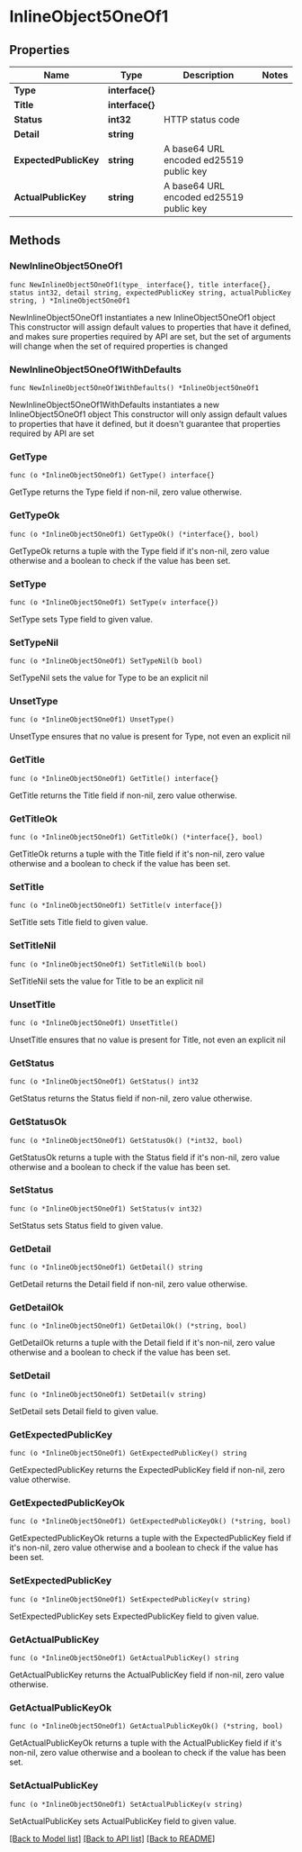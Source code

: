 # InlineObject5OneOf1

## Properties

Name | Type | Description | Notes
------------ | ------------- | ------------- | -------------
**Type** | **interface{}** |  | 
**Title** | **interface{}** |  | 
**Status** | **int32** | HTTP status code | 
**Detail** | **string** |  | 
**ExpectedPublicKey** | **string** | A base64 URL encoded ed25519 public key | 
**ActualPublicKey** | **string** | A base64 URL encoded ed25519 public key | 

## Methods

### NewInlineObject5OneOf1

`func NewInlineObject5OneOf1(type_ interface{}, title interface{}, status int32, detail string, expectedPublicKey string, actualPublicKey string, ) *InlineObject5OneOf1`

NewInlineObject5OneOf1 instantiates a new InlineObject5OneOf1 object
This constructor will assign default values to properties that have it defined,
and makes sure properties required by API are set, but the set of arguments
will change when the set of required properties is changed

### NewInlineObject5OneOf1WithDefaults

`func NewInlineObject5OneOf1WithDefaults() *InlineObject5OneOf1`

NewInlineObject5OneOf1WithDefaults instantiates a new InlineObject5OneOf1 object
This constructor will only assign default values to properties that have it defined,
but it doesn't guarantee that properties required by API are set

### GetType

`func (o *InlineObject5OneOf1) GetType() interface{}`

GetType returns the Type field if non-nil, zero value otherwise.

### GetTypeOk

`func (o *InlineObject5OneOf1) GetTypeOk() (*interface{}, bool)`

GetTypeOk returns a tuple with the Type field if it's non-nil, zero value otherwise
and a boolean to check if the value has been set.

### SetType

`func (o *InlineObject5OneOf1) SetType(v interface{})`

SetType sets Type field to given value.


### SetTypeNil

`func (o *InlineObject5OneOf1) SetTypeNil(b bool)`

 SetTypeNil sets the value for Type to be an explicit nil

### UnsetType
`func (o *InlineObject5OneOf1) UnsetType()`

UnsetType ensures that no value is present for Type, not even an explicit nil
### GetTitle

`func (o *InlineObject5OneOf1) GetTitle() interface{}`

GetTitle returns the Title field if non-nil, zero value otherwise.

### GetTitleOk

`func (o *InlineObject5OneOf1) GetTitleOk() (*interface{}, bool)`

GetTitleOk returns a tuple with the Title field if it's non-nil, zero value otherwise
and a boolean to check if the value has been set.

### SetTitle

`func (o *InlineObject5OneOf1) SetTitle(v interface{})`

SetTitle sets Title field to given value.


### SetTitleNil

`func (o *InlineObject5OneOf1) SetTitleNil(b bool)`

 SetTitleNil sets the value for Title to be an explicit nil

### UnsetTitle
`func (o *InlineObject5OneOf1) UnsetTitle()`

UnsetTitle ensures that no value is present for Title, not even an explicit nil
### GetStatus

`func (o *InlineObject5OneOf1) GetStatus() int32`

GetStatus returns the Status field if non-nil, zero value otherwise.

### GetStatusOk

`func (o *InlineObject5OneOf1) GetStatusOk() (*int32, bool)`

GetStatusOk returns a tuple with the Status field if it's non-nil, zero value otherwise
and a boolean to check if the value has been set.

### SetStatus

`func (o *InlineObject5OneOf1) SetStatus(v int32)`

SetStatus sets Status field to given value.


### GetDetail

`func (o *InlineObject5OneOf1) GetDetail() string`

GetDetail returns the Detail field if non-nil, zero value otherwise.

### GetDetailOk

`func (o *InlineObject5OneOf1) GetDetailOk() (*string, bool)`

GetDetailOk returns a tuple with the Detail field if it's non-nil, zero value otherwise
and a boolean to check if the value has been set.

### SetDetail

`func (o *InlineObject5OneOf1) SetDetail(v string)`

SetDetail sets Detail field to given value.


### GetExpectedPublicKey

`func (o *InlineObject5OneOf1) GetExpectedPublicKey() string`

GetExpectedPublicKey returns the ExpectedPublicKey field if non-nil, zero value otherwise.

### GetExpectedPublicKeyOk

`func (o *InlineObject5OneOf1) GetExpectedPublicKeyOk() (*string, bool)`

GetExpectedPublicKeyOk returns a tuple with the ExpectedPublicKey field if it's non-nil, zero value otherwise
and a boolean to check if the value has been set.

### SetExpectedPublicKey

`func (o *InlineObject5OneOf1) SetExpectedPublicKey(v string)`

SetExpectedPublicKey sets ExpectedPublicKey field to given value.


### GetActualPublicKey

`func (o *InlineObject5OneOf1) GetActualPublicKey() string`

GetActualPublicKey returns the ActualPublicKey field if non-nil, zero value otherwise.

### GetActualPublicKeyOk

`func (o *InlineObject5OneOf1) GetActualPublicKeyOk() (*string, bool)`

GetActualPublicKeyOk returns a tuple with the ActualPublicKey field if it's non-nil, zero value otherwise
and a boolean to check if the value has been set.

### SetActualPublicKey

`func (o *InlineObject5OneOf1) SetActualPublicKey(v string)`

SetActualPublicKey sets ActualPublicKey field to given value.



[[Back to Model list]](../README.md#documentation-for-models) [[Back to API list]](../README.md#documentation-for-api-endpoints) [[Back to README]](../README.md)


